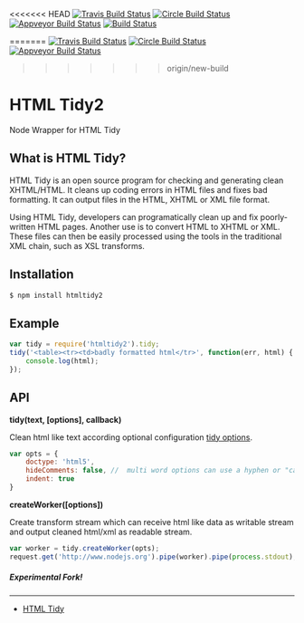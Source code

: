<<<<<<< HEAD
[![Travis Build Status](http://img.shields.io/travis/c0b41/htmltidy2.svg?style=flat-square)](https://travis-ci.org/c0b41/htmltidy2) [![Circle Build Status](https://img.shields.io/circleci/project/c0b41/htmltidy2.svg?style=flat-square)](https://circleci.com/gh/v/htmltidy2) [![Appveyor Build Status](https://img.shields.io/appveyor/ci/c0b41/htmltidy2.svg?style=flat-square)](https://ci.appveyor.com/project/c0b41/htmltidy2) [![Build Status](https://img.shields.io/david/c0b41/htmltidy2.svg?style=flat-square)](https://david-dm.org/c0b41/htmltidy2) 

=======
[![Travis Build Status](http://img.shields.io/travis/c0b41/htmltidy2.svg?style=flat-square)](https://travis-ci.org/c0b41/htmltidy2) [![Circle Build Status](https://img.shields.io/circleci/project/c0b41/htmltidy2.svg?style=flat-square)](https://circleci.com/gh/c0b41/htmltidy2) [![Appveyor Build Status](https://img.shields.io/appveyor/ci/c0b41/htmltidy2.svg?style=flat-square)](https://ci.appveyor.com/project/c0b41/htmltidy2) 
>>>>>>> origin/new-build




HTML Tidy2
=========

Node Wrapper for HTML Tidy

What is HTML Tidy?
-----------------
HTML Tidy is an open source program for checking and generating clean XHTML/HTML.
It cleans up coding errors in HTML files and fixes bad formatting.
It can output files in the HTML, XHTML or XML file format.

Using HTML Tidy, developers can programatically clean up and fix poorly-written HTML pages.
Another use is to convert HTML to XHTML or XML.
These files can then be easily processed using the tools in the traditional XML chain,
such as XSL transforms.

Installation
------------
```sh
$ npm install htmltidy2
```

Example
-------

```javascript
var tidy = require('htmltidy2').tidy;
tidy('<table><tr><td>badly formatted html</tr>', function(err, html) {
    console.log(html);
});
```

API
---
__tidy(text, [options], callback)__

Clean html like text according optional configuration [tidy options](http://www.html-tidy.org/quickref.html).

```javascript
var opts = {
    doctype: 'html5',
    hideComments: false, //  multi word options can use a hyphen or "camel case"
    indent: true
}
```
__createWorker([options])__

Create transform stream which can receive html like data as writable stream and output cleaned html/xml as readable stream.

```javascript
var worker = tidy.createWorker(opts);
request.get('http://www.nodejs.org').pipe(worker).pipe(process.stdout);
```

##### Experimental Fork!
-------
* [HTML Tidy](https://github.com/vavere/htmltidy)
